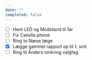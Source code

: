 ```yaml
---
date: ""
completed: false
---
```

- [ ] Hent LED og Modstand til far
- [ ] Fix Camilla phone
- [ ] Ring to Næse læge
- [x] Lægge gammel rapport op til 1. smt
- [ ] Ring til Anders omkring valgfag